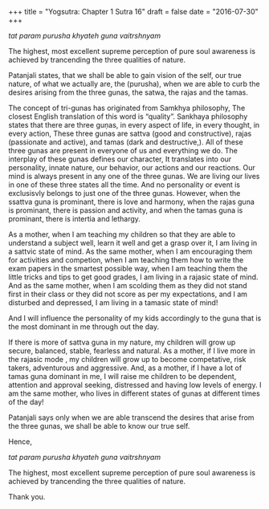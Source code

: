 +++
title = "Yogsutra: Chapter 1 Sutra 16"
draft = false
date = "2016-07-30"
+++

_tat param purusha khyateh guna vaitrshnyam_

The highest, most excellent supreme perception of pure soul awareness is achieved by trancending the three qualities of nature.

Patanjali states, that we shall be able to gain vision of the self, our true nature, of what we actually are, the (purusha), when we are able to curb the desires arising from the three gunas, the satwa, the rajas and the tamas.

The concept of tri-gunas has originated from Samkhya philosophy, The closest English translation of this word is “quality”. Sankhaya philosophy states that there are three guṇas, in every aspect of life, in every thought, in every action, These three gunas are sattva (good and constructive), rajas (passionate and active), and tamas (dark and destructive,). All of these three gunas are present in everyone of us and everything we do. The interplay of these gunas defines our character, It translates into our personality, innate nature, our behavior, our actions and our reactions. Our mind is always present in any one of the three gunas. We are living our lives in one of these three states all the time. And no personality or event is exclusisvly belongs to just one of the three gunas. However, when the ssattva guna is prominant, there is love and harmony, when the rajas guna is prominant, there is passion and activity, and when the tamas guna is prominant, there is intertia and lethargy.

As a mother, when I am teaching my children so that they are able to understand a subject well, learn it well and get a grasp over it, I am living in a sattvic state of mind. As the same mother, when I am encouraging them for activities and competion, when I am teaching them how to write the exam papers in the smartest possible way, when I am teaching them the little tricks and tips to get good grades, I am living in a rajasic state of mind. And as the same mother, when I am scolding them as they did not stand first in their class or they did not score as per my expectations, and I am disturbed and depressed, I am living in a tamasic state of mind!

And I will influence the personality of my kids accordingly to the guna that is the most dominant in me through out the day.

If there is more of sattva guna in my nature, my children will grow up secure, balanced, stable, fearless and natural. As a mother, if I live more in the rajasic mode , my children will grow up to become competative, risk takers, adventurous and aggressive. And, as a mother, if I have a lot of tamas guna dominant in me, I will raise me children to be dependent, attention and approval seeking, distressed and having low levels of energy. I am the same mother, who lives in different states of gunas at different times of the day!

Patanjali says only when we are able transcend the desires that arise from the three gunas, we shall be able to know our true self.

Hence,

_tat param purusha khyateh guna vaitrshnyam_

The highest, most excellent supreme perception of pure soul awareness is achieved by trancending the three qualities of nature.

Thank you.
